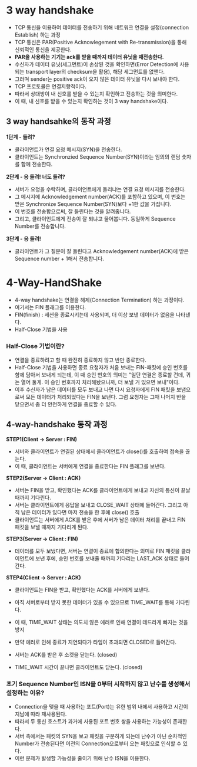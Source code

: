 <h1> 3 way handshake </h1>

- TCP 통신을 이용하여 데이터를 전송하기 위해 네트워크 연결을 설정(connection Establish) 하는 과정
- TCP 통신은 PAR(Positive Acknowlegement with Re-transmission)을 통해 신뢰적인 통신을 제공한다.
- <b> PAR을 사용하는 기기는 ack를 받을 때까지 데이터 유닛을 재전송한다. </b>
- 수신자가 데이터 유닛(세그먼트)이 손상된 것을 확인하면(Error Detection에 사용되는 transport layer의 checksum을 활용), 해당 세그먼트를 없앤다.
- 그러며 sender는 positive ack이 오지 않은 데이터 유닛을 다시 보내야 한다. 
- TCP 프로토콜은 연결지향적이다.
- 따라서 상대방이 내 신호를 받을 수 있는지 확인하고 전송하는 것을 의미한다.
- 이 때, 내 신호를 받을 수 있는지 확인하는 것이 3 way handshake이다.

<h2> 3 way handsahke의 동작 과정 </h2>

<b> 1단계  - 들려?</b>

- 클라이언트가 연결 요청 메시지(SYN)을 전송한다.
- 클라이언트는 Synchronzied Sequence Number(SYN)이라는 임의의 랜덤 숫자를 함께 전송한다.

<b> 2단계 - 응 들려! 너도 들려? </b>

- 서버가 요청을 수락하며, 클라이언트에게 들리냐는 연결 요청 메시지를 전송한다.
- 그 메시지에 Acknowledgement number(ACK)를 포함하고 있으며, 이 번호는 받은 Synchronize Sequence Number(SYN)보다 +1한 값을 가집니다.
- 이 번호를 전송함으로써, 잘 들린다는 것을 알려줍니다.
- 그리고, 클라이언트에게 전송이 잘 되냐고 물어봅니다. 동일하게 Sequence Number를 전송합니다.

<b> 3단계 - 응 들려! </b>

- 클라이언트가 그 질문이 잘 들린다고 Acknowledgement number(ACK)에 받은 Sequence number + 1해서 전송합니다.

<h1> 4-Way-HandShake </h1>

- 4-way handshake는 연결을 해제(Connection Termination) 하는 과정이다.
- 여기서는 FIN 플래그를 이용한다.
- FIN(finish) : 세션을 종료시키는데 사용되며, 더 이상 보낸 데이터가 없음을 나타낸다.
- Half-Close 기법을 사용

<h3> Half-Close 기법이란? </h3>

- 연결을 종료하려고 할 때 완전히 종료하지 않고 반만 종료한다.
- Half-Close 기법을 사용하면 종료 요청자가 처음 보내는 FIN-패킷에 승인 번호를 함께 담아서 보내게 되는데, 이 때 승인 번호의 의미는 "일단 연결은 종료할 건데, 귀는 열어 둘게. 이 승인 번호까지 처리해놨으니까, 더 보낼 거 있으면 보내"이다.
- 이후 수신자가 남은 데이터를 모두 보내고 나면 다시 요청자에게 FIN 패킷을 보냄으로써 모든 데이터가 처리되었다는 FIN을 보낸다. 그럼 요청자는 그때 나머지 반을 닫으면서 좀 더 안전하게 연결을 종료할 수 있다.

<h2> 4-way-handshake 동작 과정 </h2>

<b> STEP1(Client -> Server : FIN) </b>

- 서버와 클라이언트가 연결된 상태에서 클라이언트가 close()를 호출하여 접속을 끊는다.
- 이 때, 클라이언트는 서버에게 연결을 종료한다는 FIN 플래그를 보낸다.

<b> STEP2(Server -> Client : ACK) </b> 

- 서버는 FIN을 받고, 확인했다는 ACK를 클라이언트에게 보내고 자신의 통신이 끝날 때까지 기다린다.
- 서버는 클라이언트에게 응답을 보내고 CLOSE_WAIT 상태에 들어간다. 그리고 아직 남은 데이터가 있다면 마저 전송을 한 후에 close() 호출
- 클라이언트는 서버에게 ACK를 받은 후에 서버가 남은 데이터 처리를 끝내고 FIN 패킷을 보낼 때까지 기다리게 된다.

<b> STEP3(Server -> Client : FIN) </b> 

- 데이터를 모두 보냈다면, 서버는 연결이 종료에 합의한다는 의미로 FIN 패킷을 클라이언트에 보낸 후에, 승인 번호를 보내줄 때까지 기다리는 LAST_ACK 상태로 들어간다.

<b> STEP4(Client -> Server : ACK) </b>

- 클라이언트는 FIN을 받고, 확인했다는 ACK를 서버에게 보낸다.
- 아직 서버로부터 받지 못한 데이터가 있을 수 있으므로 TIME_WAIT를 통해 기다린다.
- 이 때, TIME_WAIT 상태는 의도치 않은 에러로 인해 연결이 데드라게 빠지는 것을 방지
- 만약 에러로 인해 종료가 지연되다가 타임이 초과되면 CLOSED로 들어간다. 

- 서버는 ACK를 받은 후 소켓을 닫는다. (closed)
- TIME_WAIT 시간이 끝나면 클라이언트도 닫는다. (closed)


<h3> 초기 Sequence Number인 ISN을 0부터 시작하지 않고 난수를 생성해서 설정하는 이유? </h3>

- Connection을 맺을 때 사용하는 포트(Port)는 유한 범위 내에서 사용하고 시간이 지남에 따라 재사용된다.
- 따라서 두 통신 호스트가 과거에 사용된 포트 번호 쌍을 사용하는 가능성이 존재한다.
- 서버 측에서는 패킷의 SYN을 보고 패킷을 구분하게 되는데 난수가 아닌 순차적인 Number가 전송된다면 이전의 Connection으로부터 오는 패킷으로 인식할 수 있다.
- 이런 문제가 발생할 가능성을 줄이기 위해 난수 ISN을 이용한다.
